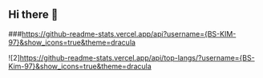 ## Hi there 👋

###https://github-readme-stats.vercel.app/api?username={BS-KIM-97}&show_icons=true&theme=dracula

![2]https://github-readme-stats.vercel.app/api/top-langs/?username={BS-Kim-97}&show_icons=true&theme=dracula

<!--
**BS-KIM-97/BS-kim-97** is a ✨ _special_ ✨ repository because its `README.md` (this file) appears on your GitHub profile.

Here are some ideas to get you started:

- 🔭 I’m currently working on ...
- 🌱 I’m currently learning ...
- 👯 I’m looking to collaborate on ...
- 🤔 I’m looking for help with ...
- 💬 Ask me about ...
- 📫 How to reach me: ...
- 😄 Pronouns: ...
- ⚡ Fun fact: ...
-->
